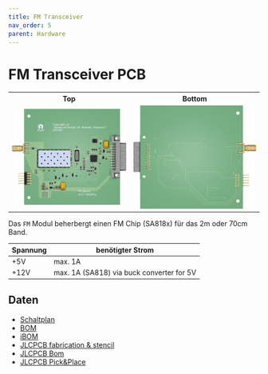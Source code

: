 ```yaml
---
title: FM Transceiver
nav_order: 5
parent: Hardware
---
```


# FM Transceiver PCB

<table>
  <tr><th>Top</th><th>Bottom</th></tr>
  <tr>
    <td><img src="main-3D_top.png?dummy={{ site.data['hash'] }}" alt="top" /></td>
    <td><img src="main-3D_bottom.png?dummy={{ site.data['hash'] }}" alt="bottom" /></td>
  </tr>
</table>

Das `FM` Modul beherbergt einen FM Chip (SA818x) für das 2m oder 70cm Band.

| Spannung |                          benötigter Strom |
| -------- | ----------------------------------------- |
|      +5V |                                   max. 1A |
|     +12V | max. 1A (SA818) via buck converter for 5V |

## Daten

- [Schaltplan](main-schematic.pdf)
- [BOM](main-bom.html)
- [iBOM](main-ibom.html)
- [JLCPCB fabrication & stencil](JLCPCB/main-_JLCPCB_compress.zip)
- [JLCPCB Bom](JLCPCB/main_bom_jlc.csv)
- [JLCPCB Pick&Place](JLCPCB/main_cpl_jlc.csv)
